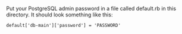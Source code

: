 Put your PostgreSQL admin password in a file called default.rb in this 
directory. It should look something like this:

    default['db-main']['password'] = 'PASSWORD'
